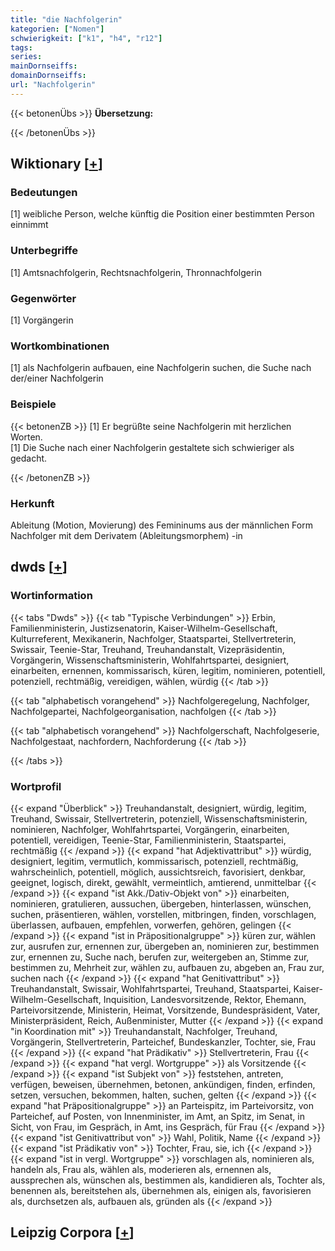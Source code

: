 ```yaml
---
title: "die Nachfolgerin"
kategorien: ["Nomen"]
schwierigkeit: ["k1", "h4", "r12"]
tags:
series:
mainDornseiffs:
domainDornseiffs:
url: "Nachfolgerin"
---
```


{{< betonenÜbs >}}
**Übersetzung:**  
  
{{< /betonenÜbs >}}

## Wiktionary [[+](https://de.wiktionary.org/wiki/Nachfolgerin)]

### Bedeutungen
[1] weibliche Person, welche künftig die Position einer bestimmten Person einnimmt  

### Unterbegriffe
[1] Amtsnachfolgerin, Rechtsnachfolgerin, Thronnachfolgerin  

### Gegenwörter
[1] Vorgängerin  

### Wortkombinationen
[1] als Nachfolgerin aufbauen, eine Nachfolgerin suchen, die Suche nach der/einer Nachfolgerin  

### Beispiele
{{< betonenZB >}}
[1] Er begrüßte seine Nachfolgerin mit herzlichen Worten.  
[1] Die Suche nach einer Nachfolgerin gestaltete sich schwieriger als gedacht.  

{{< /betonenZB >}}
### Herkunft
Ableitung (Motion, Movierung) des Femininums aus der männlichen Form Nachfolger mit dem Derivatem (Ableitungsmorphem) -in  



## dwds [[+](https://www.dwds.de/wb/Nachfolgerin)]

### Wortinformation
{{< tabs "Dwds" >}}
{{< tab "Typische Verbindungen" >}}
Erbin, Familienministerin, Justizsenatorin, Kaiser-Wilhelm-Gesellschaft, Kulturreferent, Mexikanerin, Nachfolger, Staatspartei, Stellvertreterin, Swissair, Teenie-Star, Treuhand, Treuhandanstalt, Vizepräsidentin, Vorgängerin, Wissenschaftsministerin, Wohlfahrtspartei, designiert, einarbeiten, ernennen, kommissarisch, küren, legitim, nominieren, potentiell, potenziell, rechtmäßig, vereidigen, wählen, würdig
{{< /tab >}}

{{< tab "alphabetisch vorangehend" >}}
Nachfolgeregelung, Nachfolger, Nachfolgepartei, Nachfolgeorganisation, nachfolgen
{{< /tab >}}

{{< tab "alphabetisch vorangehend" >}}
Nachfolgerschaft, Nachfolgeserie, Nachfolgestaat, nachfordern, Nachforderung
{{< /tab >}}

{{< /tabs >}}

### Wortprofil
{{< expand "Überblick" >}} Treuhandanstalt, designiert, würdig, legitim, Treuhand, Swissair, Stellvertreterin, potenziell, Wissenschaftsministerin, nominieren, Nachfolger, Wohlfahrtspartei, Vorgängerin, einarbeiten, potentiell, vereidigen, Teenie-Star, Familienministerin, Staatspartei, rechtmäßig {{< /expand >}}
{{< expand "hat Adjektivattribut" >}} würdig, designiert, legitim, vermutlich, kommissarisch, potenziell, rechtmäßig, wahrscheinlich, potentiell, möglich, aussichtsreich, favorisiert, denkbar, geeignet, logisch, direkt, gewählt, vermeintlich, amtierend, unmittelbar {{< /expand >}}
{{< expand "ist Akk./Dativ-Objekt von" >}} einarbeiten, nominieren, gratulieren, aussuchen, übergeben, hinterlassen, wünschen, suchen, präsentieren, wählen, vorstellen, mitbringen, finden, vorschlagen, überlassen, aufbauen, empfehlen, vorwerfen, gehören, gelingen {{< /expand >}}
{{< expand "ist in Präpositionalgruppe" >}} küren zur, wählen zur, ausrufen zur, ernennen zur, übergeben an, nominieren zur, bestimmen zur, ernennen zu, Suche nach, berufen zur, weitergeben an, Stimme zur, bestimmen zu, Mehrheit zur, wählen zu, aufbauen zu, abgeben an, Frau zur, suchen nach {{< /expand >}}
{{< expand "hat Genitivattribut" >}} Treuhandanstalt, Swissair, Wohlfahrtspartei, Treuhand, Staatspartei, Kaiser-Wilhelm-Gesellschaft, Inquisition, Landesvorsitzende, Rektor, Ehemann, Parteivorsitzende, Ministerin, Heimat, Vorsitzende, Bundespräsident, Vater, Ministerpräsident, Reich, Außenminister, Mutter {{< /expand >}}
{{< expand "in Koordination mit" >}} Treuhandanstalt, Nachfolger, Treuhand, Vorgängerin, Stellvertreterin, Parteichef, Bundeskanzler, Tochter, sie, Frau {{< /expand >}}
{{< expand "hat Prädikativ" >}} Stellvertreterin, Frau {{< /expand >}}
{{< expand "hat vergl. Wortgruppe" >}} als Vorsitzende {{< /expand >}}
{{< expand "ist Subjekt von" >}} feststehen, antreten, verfügen, beweisen, übernehmen, betonen, ankündigen, finden, erfinden, setzen, versuchen, bekommen, halten, suchen, gelten {{< /expand >}}
{{< expand "hat Präpositionalgruppe" >}} an Parteispitz, im Parteivorsitz, von Parteichef, auf Posten, von Innenminister, im Amt, an Spitz, im Senat, in Sicht, von Frau, im Gespräch, in Amt, ins Gespräch, für Frau {{< /expand >}}
{{< expand "ist Genitivattribut von" >}} Wahl, Politik, Name {{< /expand >}}
{{< expand "ist Prädikativ von" >}} Tochter, Frau, sie, ich {{< /expand >}}
{{< expand "ist in vergl. Wortgruppe" >}} vorschlagen als, nominieren als, handeln als, Frau als, wählen als, moderieren als, ernennen als, aussprechen als, wünschen als, bestimmen als, kandidieren als, Tochter als, benennen als, bereitstehen als, übernehmen als, einigen als, favorisieren als, durchsetzen als, aufbauen als, gründen als {{< /expand >}}

## Leipzig Corpora [[+](https://corpora.uni-leipzig.de/en/res?word=Nachfolgerin&corpusId=deu_newscrawl-public_2018)]

